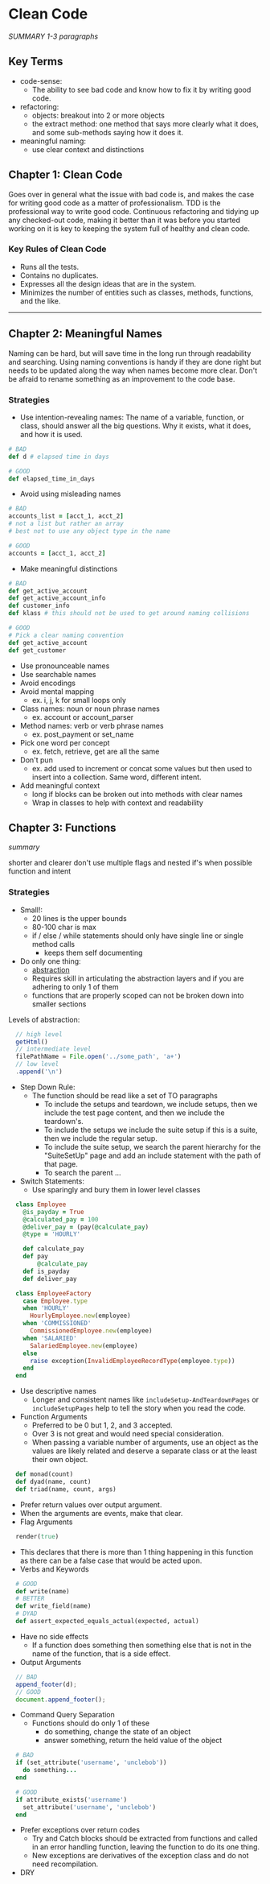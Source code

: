 # Clean Code

_SUMMARY 1-3 paragraphs_

## Key Terms

- code-sense:
  - The ability to see bad code and know how to fix it by writing good code.
- refactoring:
  - objects: breakout into 2 or more objects
  - the extract method: one method that says more clearly what it does, and some sub-methods saying how it does it.
- meaningful naming:
  - use clear context and distinctions

## Chapter 1: Clean Code

Goes over in general what the issue with bad code is, and makes the case for writing good code as a matter of professionalism. TDD is the professional way to write good code. Continuous refactoring and tidying up any checked-out code, making it better than it was before you started working on it is key to keeping the system full of healthy and clean code.

### Key Rules of Clean Code

- Runs all the tests.
- Contains no duplicates.
- Expresses all the design ideas that are in the system.
- Minimizes the number of entities such as classes, methods, functions, and the like.

---

## Chapter 2: Meaningful Names

Naming can be hard, but will save time in the long run through readability and searching. Using naming conventions is handy if they are done right but needs to be updated along the way when names become more clear. Don't be afraid to rename something as an improvement to the code base.

### Strategies

- Use intention-revealing names: The name of a variable, function, or class, should answer all the big questions. Why it exists, what it does, and how it is used.

```ruby
# BAD
def d # elapsed time in days

# GOOD
def elapsed_time_in_days
```

- Avoid using misleading names

```rb
# BAD
accounts_list = [acct_1, acct_2]
# not a list but rather an array
# best not to use any object type in the name

# GOOD
accounts = [acct_1, acct_2]
```

- Make meaningful distinctions

```ruby
# BAD
def get_active_account
def get_active_account_info
def customer_info
def klass # this should not be used to get around naming collisions

# GOOD
# Pick a clear naming convention
def get_active_account
def get_customer
```

- Use pronounceable names
- Use searchable names
- Avoid encodings
- Avoid mental mapping
  - ex. i, j, k for small loops only
- Class names: noun or noun phrase names
  - ex. account or account_parser
- Method names: verb or verb phrase names
  - ex. post_payment or set_name
- Pick one word per concept
  - ex. fetch, retrieve, get are all the same
- Don't pun
  - ex. add used to increment or concat some values but then used to insert into a collection. Same word, different intent.
- Add meaningful context
  - long if blocks can be broken out into methods with clear names
  - Wrap in classes to help with context and readability

## Chapter 3: Functions

_summary_

shorter and clearer
don't use multiple flags and nested if's when possible
function and intent

### Strategies

- Small!:
  - 20 lines is the upper bounds
  - 80-100 char is max
  - if / else / while statements should only have single line or single method calls
    -  keeps them self documenting
- Do only one thing:
  - [abstraction](https://en.wikipedia.org/wiki/Abstraction_(computer_science))
  - Requires skill in articulating the abstraction layers and if you are adhering to only 1 of them
  - functions that are properly scoped can not be broken down into smaller sections

Levels of abstraction:
```js
  // high level
  getHtml()
  // intermediate level
  filePathName = File.open('../some_path', 'a+')
  // low level
  .append('\n')
```

- Step Down Rule:
  - The function should be read like a set of TO paragraphs
    - To include the setups and teardown, we include setups, then we include the test page content, and then we include the teardown's.
    - To include the setups we include the suite setup if this is a suite, then we include the regular setup.
    - To include the suite setup, we search the parent hierarchy for the "SuiteSetUp" page and add an include statement with the path of that page.
    - To search the parent ...
- Switch Statements:
  - Use sparingly and bury them in lower level classes
```ruby
  class Employee
    @is_payday = True
    @calculated_pay = 100
    @deliver_pay = (pay(@calculate_pay)
    @type = 'HOURLY'

    def calculate_pay
    def pay
        @calculate_pay
    def is_payday
    def deliver_pay

  class EmployeeFactory
    case Employee.type
    when 'HOURLY'
      HourlyEmployee.new(employee)
    when 'COMMISSIONED'
      CommissionedEmployee.new(employee)
    when 'SALARIED'
      SalariedEmployee.new(employee)
    else
      raise exception(InvalidEmployeeRecordType(employee.type))
    end
  end
```
- Use descriptive names
  - Longer and consistent names like `includeSetup-AndTeardownPages` or `includeSetupPages` help to tell the story when you read the code.
- Function Arguments
  - Preferred to be 0 but 1, 2, and 3 accepted.
  - Over 3 is not great and would need special consideration.
  - When passing a variable number of arguments, use an object as the values are likely related and deserve a separate class or at the least their own object.
```ruby
  def monad(count)
  def dyad(name, count)
  def triad(name, count, args)
```
  - Prefer return values over output argument.
  - When the arguments are events, make that clear.
  - Flag Arguments
```ruby
  render(true)
```
  - This declares that there is more than 1 thing happening in this function as there can be a false case that would be acted upon.
- Verbs and Keywords
```ruby
  # GOOD
  def write(name)
  # BETTER
  def write_field(name)
  # DYAD
  def assert_expected_equals_actual(expected, actual)
```
- Have no side effects
  - If a function does something then something else that is not in the name of the function, that is a side effect.
- Output Arguments
```js
  // BAD
  append_footer(d);
  // GOOD
  document.append_footer();
```
- Command Query Separation
  - Functions should do only 1 of these
    - do something, change the state of an object
    - answer something, return the held value of the object
```ruby
  # BAD
  if (set_attribute('username', 'unclebob'))
    do something...
  end

  # GOOD
  if attribute_exists('username')
    set_attribute('username', 'unclebob')
  end
```
- Prefer exceptions over return codes
  - Try and Catch blocks should be extracted from functions and called in an error handling function, leaving the function to do its one thing.
  - New exceptions are derivatives of the exception class and do not need recompilation.
- DRY
